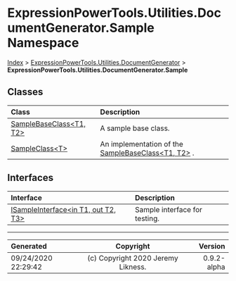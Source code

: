 ﻿# ExpressionPowerTools.Utilities.DocumentGenerator.Sample Namespace

[Index](../index.md) > [ExpressionPowerTools.Utilities.DocumentGenerator](ExpressionPowerTools.Utilities.DocumentGenerator.a.md) > **ExpressionPowerTools.Utilities.DocumentGenerator.Sample**

## Classes

| Class | Description |
| :-- | :-- |
| [SampleBaseClass&lt;T1, T2>](ExpressionPowerTools.Utilities.DocumentGenerator.Sample.SampleBaseClass`2.cs.md) | A sample base class. |
| [SampleClass&lt;T>](ExpressionPowerTools.Utilities.DocumentGenerator.Sample.SampleClass`1.cs.md) | An implementation of the [SampleBaseClass&lt;T1, T2>](ExpressionPowerTools.Utilities.DocumentGenerator.Sample.SampleBaseClass`2.cs.md) . |

## Interfaces

| Interface | Description |
| :-- | :-- |
| [ISampleInterface&lt;in T1, out T2, T3>](ExpressionPowerTools.Utilities.DocumentGenerator.Sample.ISampleInterface`3.i.md) | Sample interface for testing. |


---

| Generated | Copyright | Version |
| :-- | :-: | --: |
| 09/24/2020 22:29:42 | (c) Copyright 2020 Jeremy Likness. | 0.9.2-alpha |
